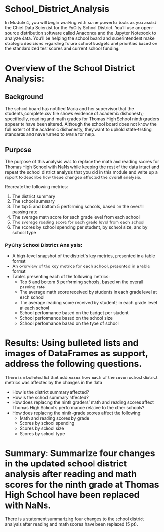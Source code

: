 # School_District_Analysis
In Module 4, you will begin working with some powerful tools as you assist the Chief Data Scientist for the PyCity School District. You’ll use an open-source distribution software called Anaconda and the Jupyter Notebook to analyze data. You’ll be helping the school board and superintendent make strategic decisions regarding future school budgets and priorities based on the standardized test scores and current school funding.


# Overview of the School District Analysis: 
## Background
The school board has notified Maria and her supervisor that the students_complete.csv file shows evidence of academic dishonesty; specifically, reading and math grades for Thomas High School ninth graders appear to have been altered. Although the school board does not know the full extent of the academic dishonesty, they want to uphold state-testing standards and have turned to Maria for help. 

## Purpose 
The purpose of this analysis was to replace the math and reading scores for Thomas High School with NaNs while keeping the rest of the data intact and repeat the school district analysis that you did in this module and write up a report to describe how these changes affected the overall analysis.

Recreate the following metrics:
1. The district summary
2. The school summary
3. The top 5 and bottom 5 performing schools, based on the overall passing rate
4. The average math score for each grade level from each school
5. The average reading score for each grade level from each school
6. The scores by school spending per student, by school size, and by school type

### PyCity School District Analysis:
- A high-level snapshot of the district's key metrics, presented in a table format
- An overview of the key metrics for each school, presented in a table format
- Tables presenting each of the following metrics:
  - Top 5 and bottom 5 performing schools, based on the overall passing rate
  - The average math score received by students in each grade level at each school
  - The average reading score received by students in each grade level at each school
  - School performance based on the budget per student
  - School performance based on the school size 
  - School performance based on the type of school


# Results: Using bulleted lists and images of DataFrames as support, address the following questions.
There is a bulleted list that addresses how each of the seven school district metrics was affected by the changes in the data

- How is the district summary affected?
- How is the school summary affected?
- How does replacing the ninth graders’ math and reading scores affect Thomas High School’s performance relative to the other schools?
- How does replacing the ninth-grade scores affect the following:
  - Math and reading scores by grade
  - Scores by school spending
  - Scores by school size
  - Scores by school type

# Summary: Summarize four changes in the updated school district analysis after reading and math scores for the ninth grade at Thomas High School have been replaced with NaNs.
There is a statement summarizing four changes to the school district analysis after reading and math scores have been replaced (5 pt).
